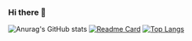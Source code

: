 ### Hi there 👋
![Anurag's GitHub stats](https://github-readme-stats.vercel.app/api?username=JHoves&show_icons=true&theme=buefy)
[![Readme Card](https://github-readme-stats.vercel.app/api/pin/?username=JHoves&repo=derliderli)](https://github.com/JHoves/derliderli)
[![Top Langs](https://github-readme-stats.vercel.app/api/top-langs/?username=JHoves&layout=compact)](https://github.com/JHoves/derliderli)
